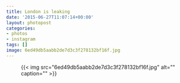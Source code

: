 ```yaml
---
title: London is leaking
date: '2015-06-27T11:07:14+00:00'
layout: photopost
categories:
- photos
- instagram
tags: []
image: 6ed49db5aabb2de7d3c3f278132bf16f.jpg
---
```


<figure class="photo photo--square">
  {{< img src="6ed49db5aabb2de7d3c3f278132bf16f.jpg" alt="" caption="" >}}

</figure>





